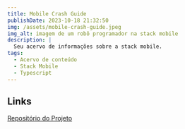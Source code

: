 ```yaml
---
title: Mobile Crash Guide
publishDate: 2023-10-18 21:32:50
img: /assets/mobile-crash-guide.jpeg
img_alt: imagem de um robô programador na stack mobile
description: |
  Seu acervo de informações sobre a stack mobile.
tags:
  - Acervo de conteúdo
  - Stack Mobile
  - Typescript
---
```


## Links

<a href="https://github.com/marcelldac/mobile-crash-guide" target="_blank">Repositório do Projeto</a>
